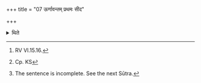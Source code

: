 +++
title = "07 ऊर्णावन्तम् प्रथमः सीद"

+++

<details><summary>थिते</summary>

7. Having recognised that the Hotr̥ is reciting urṇāvantam prathamaḥ sīda...[^1] with agne bādhasva vi mr̥dhaḥ...[^2] and yajña prati tiṣṭha sumatau...[^3] and iha yajñaḥ pratyaṣṭhāt[^4] having placed (the burning fuel-stick) on the materials on the Uttaravedi,[^5]  


[^1]: RV VI.15.16.  

[^2-3]: TB II.5.8.11-12.  

[^4]: Cp. KS

[^5]: The sentence is incomplete. See the next Sūtra.
</details>
